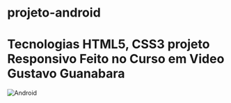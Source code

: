 # projeto-android

# Tecnologias HTML5, CSS3 projeto Responsivo Feito no Curso em Video Gustavo Guanabara

![Android](https://user-images.githubusercontent.com/102436341/228714358-815b042b-3be8-492d-ba17-78a7300a271c.png)
